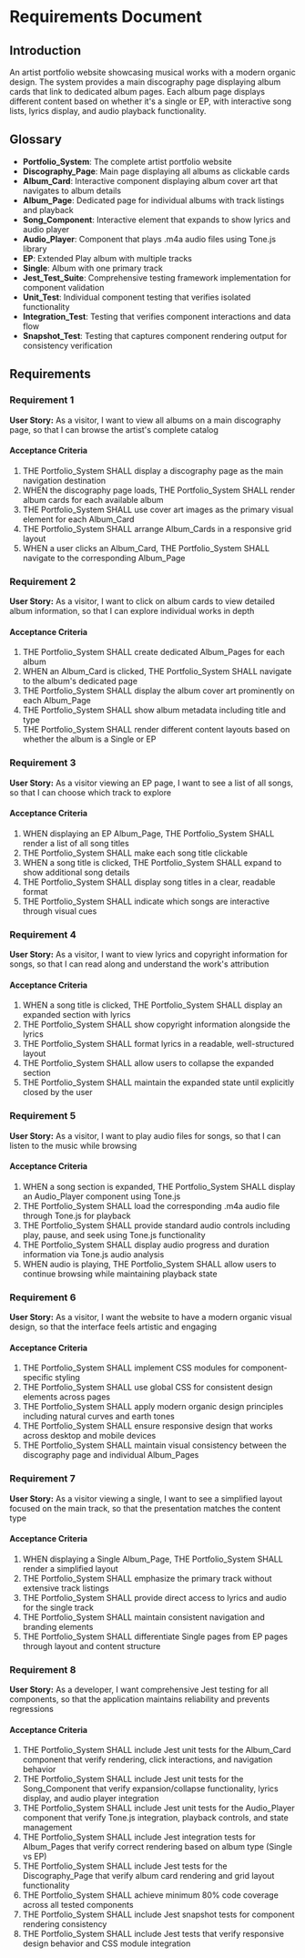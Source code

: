 # Requirements Document

## Introduction

An artist portfolio website showcasing musical works with a modern organic design. The system provides a main discography page displaying album cards that link to dedicated album pages. Each album page displays different content based on whether it's a single or EP, with interactive song lists, lyrics display, and audio playback functionality.

## Glossary

- **Portfolio_System**: The complete artist portfolio website
- **Discography_Page**: Main page displaying all albums as clickable cards
- **Album_Card**: Interactive component displaying album cover art that navigates to album details
- **Album_Page**: Dedicated page for individual albums with track listings and playback
- **Song_Component**: Interactive element that expands to show lyrics and audio player
- **Audio_Player**: Component that plays .m4a audio files using Tone.js library
- **EP**: Extended Play album with multiple tracks
- **Single**: Album with one primary track
- **Jest_Test_Suite**: Comprehensive testing framework implementation for component validation
- **Unit_Test**: Individual component testing that verifies isolated functionality
- **Integration_Test**: Testing that verifies component interactions and data flow
- **Snapshot_Test**: Testing that captures component rendering output for consistency verification

## Requirements

### Requirement 1

**User Story:** As a visitor, I want to view all albums on a main discography page, so that I can browse the artist's complete catalog

#### Acceptance Criteria

1. THE Portfolio_System SHALL display a discography page as the main navigation destination
2. WHEN the discography page loads, THE Portfolio_System SHALL render album cards for each available album
3. THE Portfolio_System SHALL use cover art images as the primary visual element for each Album_Card
4. THE Portfolio_System SHALL arrange Album_Cards in a responsive grid layout
5. WHEN a user clicks an Album_Card, THE Portfolio_System SHALL navigate to the corresponding Album_Page

### Requirement 2

**User Story:** As a visitor, I want to click on album cards to view detailed album information, so that I can explore individual works in depth

#### Acceptance Criteria

1. THE Portfolio_System SHALL create dedicated Album_Pages for each album
2. WHEN an Album_Card is clicked, THE Portfolio_System SHALL navigate to the album's dedicated page
3. THE Portfolio_System SHALL display the album cover art prominently on each Album_Page
4. THE Portfolio_System SHALL show album metadata including title and type
5. THE Portfolio_System SHALL render different content layouts based on whether the album is a Single or EP

### Requirement 3

**User Story:** As a visitor viewing an EP page, I want to see a list of all songs, so that I can choose which track to explore

#### Acceptance Criteria

1. WHEN displaying an EP Album_Page, THE Portfolio_System SHALL render a list of all song titles
2. THE Portfolio_System SHALL make each song title clickable
3. WHEN a song title is clicked, THE Portfolio_System SHALL expand to show additional song details
4. THE Portfolio_System SHALL display song titles in a clear, readable format
5. THE Portfolio_System SHALL indicate which songs are interactive through visual cues

### Requirement 4

**User Story:** As a visitor, I want to view lyrics and copyright information for songs, so that I can read along and understand the work's attribution

#### Acceptance Criteria

1. WHEN a song title is clicked, THE Portfolio_System SHALL display an expanded section with lyrics
2. THE Portfolio_System SHALL show copyright information alongside the lyrics
3. THE Portfolio_System SHALL format lyrics in a readable, well-structured layout
4. THE Portfolio_System SHALL allow users to collapse the expanded section
5. THE Portfolio_System SHALL maintain the expanded state until explicitly closed by the user

### Requirement 5

**User Story:** As a visitor, I want to play audio files for songs, so that I can listen to the music while browsing

#### Acceptance Criteria

1. WHEN a song section is expanded, THE Portfolio_System SHALL display an Audio_Player component using Tone.js
2. THE Portfolio_System SHALL load the corresponding .m4a audio file through Tone.js for playback
3. THE Portfolio_System SHALL provide standard audio controls including play, pause, and seek using Tone.js functionality
4. THE Portfolio_System SHALL display audio progress and duration information via Tone.js audio analysis
5. WHEN audio is playing, THE Portfolio_System SHALL allow users to continue browsing while maintaining playback state

### Requirement 6

**User Story:** As a visitor, I want the website to have a modern organic visual design, so that the interface feels artistic and engaging

#### Acceptance Criteria

1. THE Portfolio_System SHALL implement CSS modules for component-specific styling
2. THE Portfolio_System SHALL use global CSS for consistent design elements across pages
3. THE Portfolio_System SHALL apply modern organic design principles including natural curves and earth tones
4. THE Portfolio_System SHALL ensure responsive design that works across desktop and mobile devices
5. THE Portfolio_System SHALL maintain visual consistency between the discography page and individual Album_Pages

### Requirement 7

**User Story:** As a visitor viewing a single, I want to see a simplified layout focused on the main track, so that the presentation matches the content type

#### Acceptance Criteria

1. WHEN displaying a Single Album_Page, THE Portfolio_System SHALL render a simplified layout
2. THE Portfolio_System SHALL emphasize the primary track without extensive track listings
3. THE Portfolio_System SHALL provide direct access to lyrics and audio for the single track
4. THE Portfolio_System SHALL maintain consistent navigation and branding elements
5. THE Portfolio_System SHALL differentiate Single pages from EP pages through layout and content structure

### Requirement 8

**User Story:** As a developer, I want comprehensive Jest testing for all components, so that the application maintains reliability and prevents regressions

#### Acceptance Criteria

1. THE Portfolio_System SHALL include Jest unit tests for the Album_Card component that verify rendering, click interactions, and navigation behavior
2. THE Portfolio_System SHALL include Jest unit tests for the Song_Component that verify expansion/collapse functionality, lyrics display, and audio player integration
3. THE Portfolio_System SHALL include Jest unit tests for the Audio_Player component that verify Tone.js integration, playback controls, and state management
4. THE Portfolio_System SHALL include Jest integration tests for Album_Pages that verify correct rendering based on album type (Single vs EP)
5. THE Portfolio_System SHALL include Jest tests for the Discography_Page that verify album card rendering and grid layout functionality
6. THE Portfolio_System SHALL achieve minimum 80% code coverage across all tested components
7. THE Portfolio_System SHALL include Jest snapshot tests for component rendering consistency
8. THE Portfolio_System SHALL include Jest tests that verify responsive design behavior and CSS module integration
